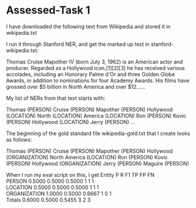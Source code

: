# Assessed-Task 1
I have downloaded the following text from Wikipedia and stored it in wikipedia.txt

I run it through Stanford NER, and get the marked up text in stanford-wikipedia.txt:

Thomas Cruise Mapother IV (born July 3, 1962) is an American actor and producer. Regarded as a Hollywood icon,[1][2][3] he has received various accolades, including an Honorary Palme d'Or and three Golden Globe Awards, in addition to nominations for four Academy Awards. His films have grossed over $5 billion in North America and over $12......

My list of NERs from that text starts with:

Thomas (PERSON)
Cruise (PERSON)
Mapother (PERSON)
Hollywood (LOCATION)
North (LOCATION)
America (LOCATION)
Ron (PERSON)
Kovic (PERSON)
Hollywood (LOCATION)
Jerry (PERSON) ...


The beginning of the gold standard file wikipedia-gold.txt that I create looks as follows:

Thomas (PERSON)
Cruise (PERSON)
Mapother (PERSON)
Hollywood (ORGANIZATION)
North America (LOCATION)
Ron (PERSON)
Kovic (PERSON)
Hollywood (ORGANIZATION)
Jerry (PERSON)
Maguire (PERSON)

When I run my eval script on this, I get
Entity       P        R        F1       TP    FP    FN   
PERSON       0.5000   0.5000   0.5000   1     1     1    
LOCATION     0.5000   0.5000   0.5000   1     1     1    
ORGANIZATION 1.0000   0.5000   0.6667   1     0     1    
Totals       0.6000   0.5000   0.5455   3     2     3 

